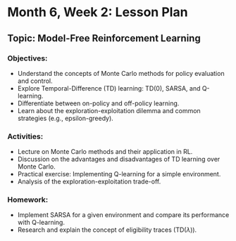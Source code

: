 # Month 6, Week 2: Lesson Plan

## Topic: Model-Free Reinforcement Learning

### Objectives:
- Understand the concepts of Monte Carlo methods for policy evaluation and control.
- Explore Temporal-Difference (TD) learning: TD(0), SARSA, and Q-learning.
- Differentiate between on-policy and off-policy learning.
- Learn about the exploration-exploitation dilemma and common strategies (e.g., epsilon-greedy).

### Activities:
- Lecture on Monte Carlo methods and their application in RL.
- Discussion on the advantages and disadvantages of TD learning over Monte Carlo.
- Practical exercise: Implementing Q-learning for a simple environment.
- Analysis of the exploration-exploitation trade-off.

### Homework:
- Implement SARSA for a given environment and compare its performance with Q-learning.
- Research and explain the concept of eligibility traces (TD($\lambda$)).